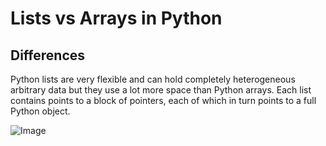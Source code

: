 # Lists vs Arrays in Python
## Differences
Python lists are very flexible and can hold completely heterogeneous arbitrary data but they use a lot more space than Python arrays. Each list contains points to a block of pointers, each of which in turn points to a full Python object.

![Image](https://i.ibb.co/JH4PMbb/Screen-Shot-2020-08-29-at-2-54-52-PM.png)
















